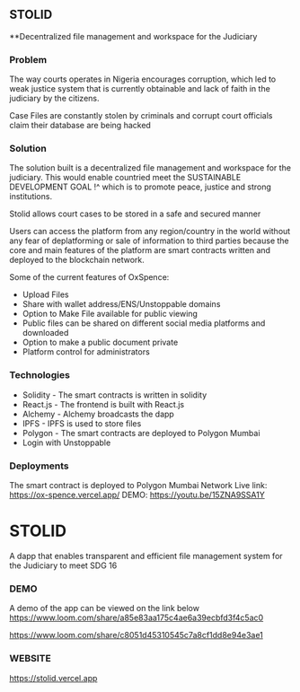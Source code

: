 ## STOLID

**Decentralized file management and workspace for the Judiciary


### Problem

The  way courts operates in Nigeria encourages corruption, which  led to weak justice system that is currently obtainable and lack of faith in the judiciary by the citizens.

Case Files are constantly stolen by criminals and corrupt court officials claim their database are being hacked


### Solution
The solution built is a decentralized file management and workspace for the judiciary. This would enable countried meet the SUSTAINABLE DEVELOPMENT GOAL !^ which is to promote peace, justice and strong institutions.

Stolid allows court cases to be stored in a safe and secured manner 

Users can access the platform from any region/country in the world without any fear of deplatforming or sale of information to third parties because the core and main features of the platform are smart contracts written and deployed to the blockchain network.



Some of the current features of OxSpence:

- Upload Files
- Share with wallet address/ENS/Unstoppable domains
- Option to Make File available for public viewing
- Public files can be shared on different social media platforms and downloaded
- Option to make a public document private
- Platform control for administrators


### Technologies

- Solidity - The smart contracts is written in solidity
- React.js - The frontend is built with React.js
- Alchemy - Alchemy broadcasts the dapp
- IPFS - IPFS is used to store files
- Polygon - The smart contracts are deployed to Polygon Mumbai
- Login with Unstoppable

### Deployments

The smart contract is deployed to Polygon Mumbai Network
Live link: https://ox-spence.vercel.app/
DEMO: https://youtu.be/15ZNA9SSA1Y


# STOLID
A dapp that enables transparent and efficient file management system for the Judiciary to meet SDG 16

### DEMO

A demo of the app can be viewed on the link below
https://www.loom.com/share/a85e83aa175c4ae6a39ecbfd3f4c5ac0


https://www.loom.com/share/c8051d45310545c7a8cf1dd8e94e3ae1

### WEBSITE
https://stolid.vercel.app
